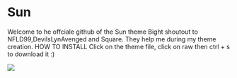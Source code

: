 # Sun
Welcome to he offciale github of the Sun theme
Bight shoutout to NFLD99,DevilsLynAvenged and Square. They help me during my theme creation.
HOW TO INSTALL
Click on the theme file, click on raw then ctrl + s to download it :)


![](https://i.imgur.com/hQ5X5HS.jpg)
